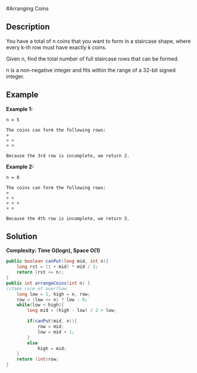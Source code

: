 #Arranging Coins
## Description
You have a total of n coins that you want to form in a staircase shape, where every k-th row must have exactly k coins.  

Given n, find the total number of full staircase rows that can be formed.  

n is a non-negative integer and fits within the range of a 32-bit signed integer.  
## Example
**Example 1:**  
```
n = 5

The coins can form the following rows:
¤
¤ ¤
¤ ¤

Because the 3rd row is incomplete, we return 2.
```
**Example 2:**  
```
n = 8

The coins can form the following rows:
¤
¤ ¤
¤ ¤ ¤
¤ ¤

Because the 4th row is incomplete, we return 3.
```
## Solution
**Complexity: Time O(logn), Space O(1)**  
```java
public boolean canPut(long mid, int n){
    long rst = (1 + mid) * mid / 2;
    return (rst <= n);
}
public int arrangeCoins(int n) {
//take care of overflow.
    long low = 1, high = n, row;
    row = (low <= n) ? low : 0;
    while(low < high){
        long mid = (high - low) / 2 + low;

        if(canPut(mid, n)){
            row = mid;
            low = mid + 1;
        }
        else
            high = mid;
    }
    return (int)row;
}
```
